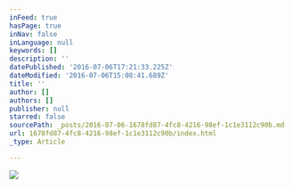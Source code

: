 ```yaml
---
inFeed: true
hasPage: true
inNav: false
inLanguage: null
keywords: []
description: ''
datePublished: '2016-07-06T17:21:33.225Z'
dateModified: '2016-07-06T15:08:41.689Z'
title: ''
author: []
authors: []
publisher: null
starred: false
sourcePath: _posts/2016-07-06-1678fd87-4fc8-4216-98ef-1c1e3112c90b.md
url: 1678fd87-4fc8-4216-98ef-1c1e3112c90b/index.html
_type: Article

---
```

![](https://the-grid-user-content.s3-us-west-2.amazonaws.com/938d2e08-8f5a-49c2-ae60-3caf5d6878c8.jpg)